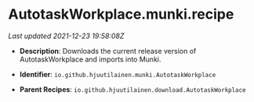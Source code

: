 # AutotaskWorkplace.munki.recipe

_Last updated 2021-12-23 19:58:08Z_

- **Description**: Downloads the current release version of AutotaskWorkplace and imports into Munki.

- **Identifier**: `io.github.hjuutilainen.munki.AutotaskWorkplace`

- **Parent Recipes**: `io.github.hjuutilainen.download.AutotaskWorkplace`
